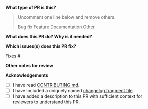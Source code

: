 <!-- Thanks for sending a PR! Before submitting:

1. If this is your first PR, check out our contribution guide here https://docs.prylabs.network/docs/contribute/contribution-guidelines
   You will then need to sign our Contributor License Agreement (CLA), which will show up as a comment from a bot in this pull request after you open it. We cannot review code without a signed CLA.
2. Please file an associated tracking issue if this pull request is non-trivial and requires context for our team to understand. All features and most bug fixes should have
   an associated issue with a design discussed and decided upon. Small bug
   fixes and documentation improvements don't need issues.
3. New features and bug fixes must have tests. Documentation may need to
   be updated. If you're unsure what to update, send the PR, and we'll discuss
   in review.
4. Note that PRs updating dependencies and new Go versions are not accepted.
   Please file an issue instead.
5. A changelog entry is required for user facing issues.
-->

**What type of PR is this?**

> Uncomment one line below and remove others.
>
> Bug fix
> Feature
> Documentation
> Other

**What does this PR do? Why is it needed?**

**Which issues(s) does this PR fix?**

Fixes #

**Other notes for review**

**Acknowledgements**

- [ ] I have read [CONTRIBUTING.md](https://github.com/prysmaticlabs/prysm/blob/develop/CONTRIBUTING.md).
- [ ] I have included a uniquely named [changelog fragment file](https://github.com/prysmaticlabs/prysm/blob/develop/CONTRIBUTING.md#maintaining-changelogmd).
- [ ] I have added a description to this PR with sufficient context for reviewers to understand this PR.
